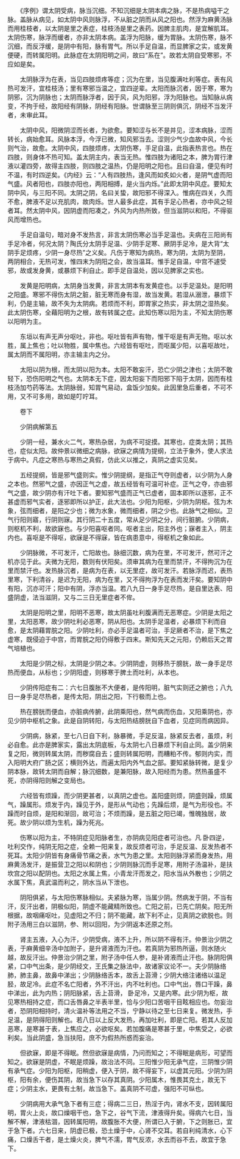 <!-- { "loadSidebar": true } -->
　　《序例》谓太阴受病，脉当沉细。不知沉细是太阴本病之脉，不是热病嗌干之脉。盖脉从病见，如太阴中风则脉浮，不从脏之阴而从风之阳也。然浮为麻黄汤脉而用桂枝者，以太阴是里之表症，桂枝汤是里之表药。因脾主肌肉，是宜解肌耳。太阴伤寒，脉浮而缓者，亦非太阴本病。盖浮为阳脉，缓为胃脉。太阴伤寒，脉不沉细，而反浮缓，是阴中有阳，脉有胃气。所以手足自温，而显脾家之实，或发黄便硬，而转属阳明。此脉症在太阴阳明之间，故曰“系在”。故若太阴自受寒邪，不应如是矣。

　　太阴脉浮为在表，当见四肢烦疼等症；沉为在里，当见腹满吐利等症。表有风热可发汗，宜桂枝汤；里有寒邪当温之，宜四逆辈。太阳而脉沉者，因于寒，寒为阴邪，沉为阴脉也；太阴而脉浮者，因于风，风为阳邪，浮为阳脉也。当知脉从病变，不拘于经，故阳经有阴脉，阴经有阳脉。世谓脉至三阴则俱沉，阴经不当发汗者，未审此耳。

　　太阴中风，阳微阴涩而长者，为欲愈。要知涩与长不是并见，涩本病脉，涩而转长，病始愈耳。风脉本浮，今浮已微，知风邪当去。涩则少气少血故中风，今长则气治，故愈。太阴中风，四肢烦疼，太阴伤寒，手足自温，此指表热言也。热在四肢，则身体不热可知。盖太阴主内，表当无热。惟四肢为诸阳之本，脾为胃行津液以灌四旁，故得主四肢，则四肢之温热，仍是阳明之阳也。且曰自温，便见有时不温，有时四逆矣。《内经》云：“人有四肢热，逢风而如炙如火者，是阴气虚而阳气盛。风者阳也，四肢亦阳也，两阳相搏，是火当内烁。”此即太阴中风症。要知太阴中风，与三阳不同。太阴之阴，名曰关蛰，故阳邪不得深入。惟病在四关，久而不愈，脾液不足以充肌肉，故肉烁。世人最多此症，其有手足心热者，亦中风之轻者耳。然太阴中风，因阴虚而阳凑之，外风为内热所致，但当滋阴以和阳，不得驱风而增热也。

　　手足自温句，暗对身不发热言，非言太阴伤寒必当手足温也。夫病在三阳尚有手足冷者，何况太阴？陶氏分太阴手足温、少阴手足寒、厥阴手足冷，是大背“太阴手足烦疼，少阴一身尽热”之义矣。凡伤于寒知为病热，寒为阴，太阴为至阴，两阴相合，无热可发，惟四末为阴阳之会，故当温耳。惟手足自温，中宫不遽受邪，故或发身黄，或暴烦下利自止。即手足自温处，因以见脾家之实也。

　　发黄是阳明病，太阴身当发黄，非言太阴本有发黄症也。以手足温处。是阳明之阳盛。寒邪不得伤太阴之脏，脏无寒而身有湿，故当发黄。若湿从溺泄，暴烦下利，仍是主输，故不失为太阴病。若烦而不利，即胃家之热实，非太阴之湿热矣。此太阴伤寒，全藉阳明为之根，故有转属之症。此知伤寒以阳为主，不知太阴伤寒以阳明为主。

　　东垣以有声无声分呕吐，非也。呕吐皆有声有物，惟干呕是有声无物。呕以水胜，属上焦也；吐以物胜，属中焦也。六经皆有呕吐，而呕属少阳，以喜呕故吐，属太阴而不属阳明，亦主输主内之分。

　　太阳以阴为根，而太阴以阳为本。太阳不敢妄汗，恐亡少阴之津也；太阴不敢轻下，恐伤阳明之气也。太阴本无下症，因太阳妄下而阳邪下陷于太阴，因而有桂枝汤加芍药等法。太阴脉弱，知胃气易动，盒饭少加矣。此因里急后重者，不可不用，又不可多用，故如是叮咛耳。

　　卷下

　　少阴病解第五

　　少阴一经，兼水火二气，寒热杂居，为病不可捉摸。其寒也，症类太阴；其热也，症似太阳。故仲景以微细之病脉，欲寐之病情为提纲，立法于象外，使人求法于病中。凡症之寒热与寒热之真假，仿此义以推之，真阴之虚实见矣。

　　五经提纲，皆是邪气盛则实。惟少阴提纲，是指正气夺则虚者，以少阴为人身之本也。然邪气之盛，亦因正气之虚，故五经皆有可温可补症。正气之夺，亦由邪气之盛，故少阴亦有汗吐下者。要知邪气盛而正气已虚者，固本即所以逐邪，正不甚虚而邪气实者，逐邪即所以护正，此大法也。少阳为阳枢，少阴为阴枢。弦为木象，弦而细者，是阳之少也；微为水象，微而细者，阴之少也。此脉气之相似。卫气行阳则寤，行阴则寐。其行阴二十五度，常从足少阴之分，间行脏腑。少阴病，则枢机不利，故欲寐也。与少阳喜呕者同。呕者主出，阳主外也；寐者主入，阴主内也。喜呕是不得呕，欲寐是不得寐，皆在病患意中，得枢机之象如此。

　　少阴脉微，不可发汗，亡阳故也。脉细沉数，病为在里，不可发汗，然可汗之机亦见于此。夫微为无阳，数则有伏阳矣。须审其病为在里而禁汗，不得拘沉为在里而禁汗也。发热脉沉者，是病为在表，以无里症，故可发汗。若脉浮而迟，表热里寒，下利清谷，是迟为无阳，病为在里，又不得拘浮为在表而发汗矣。要知阴中有阳，沉亦可汗；阳中有阴，浮亦当温。若八九日一身手足尽热，是自里达表、阳盛阴虚，法当滋阴，又与二三日无里症者不侔。

　　太阴是阳明之里，阳明不恶寒，故太阴虽吐利腹满而无恶寒症。少阴是太阳之里，太阳恶寒，故少阴吐利必恶寒，阴从阳也。太阴手足温者，必暴烦下利而自愈，是太阴藉胃脘之阳。少阴吐利，亦必手足温者可治，手足厥者不治，是下焦之虚寒，既侵迫于中宫，而胃脘之阳仍得敷于四末。斯知先天之元阳，仍赖后天之胃气培植也。

　　太阳是少阴之标，太阴是少阴之本。少阴阴虚，则移热于膀胱，故一身手足尽热而便血，从标也；少阴阳虚，则移寒于脾土而吐利，从本也。

　　少阴传阳症有二：六七日腹胀不大便者，是传阳明，脏气实则还之腑也；八九日一身手足尽热者，是传太阳，阴出之阳，下行极而上也。

　　热在膀胱而便血，亦脏病传腑，此阴乘阳也，然气病而伤血，又阳乘阴也，亦见少阴中枢机之象。此是自阴转阳，与太阳热结膀胱自下血者，见症同而病因异。

　　少阴病，脉紧，至七八日自下利，脉暴微，手足反温，脉紧反去者，虽烦，利必自愈。此亦是脾家实，露出太阴底板，与太阴七八日暴烦下利自止同。盖少阴来复之阳，微则转属太阴，而秽腐自去；盛则转属阳明，而糟粕不传。郁则内实，而入阳明大府广肠之区；横则外达，而遍太阳内外气血之部。要知紧脉转微，是复少阴本脉，故转太阴而自解；脉沉细数，是兼阳脉，故入阳经而为患。然热虽盛不死，亦阴得阳则解之变局也。

　　六经皆有烦躁，而少阴更甚者，以真阴之虚也。盖阳盛则烦，阴盛则躁，烦属气，躁属形。烦发于内，躁见于外，是形从气动也；先躁后烦，是气为形役也。不躁而时自烦，是阳和渐回，故可治；不烦而躁，是五脏之阳已竭，惟魄独居，故死。故少阴以烦为生机，躁为死兆。

　　伤寒以阳为主，不特阴症见阳脉者生，亦阴病见阳症者可治也。凡 卧四逆，吐利交作，纯阴无阳之症，全赖一阳来复，故反烦者可治，手足反温、反发热者不死耳。太阳少阴皆有身痛骨节痛之表，水气为患之里。太阳则脉浮紧而身发热，用麻黄汤发汗，是振营卫之阳以和阴也；少阴则脉沉而手足寒，用附子汤温补，是扶坎宫之阳以配阴也。太阳之水属上焦，小青龙汗而发之，阳水当从外散也；少阴之水属下焦，真武温而利之，阴水当从下泄也。

　　阴阳俱紧，与太阳伤寒脉相似。夫紧脉为寒，当属少阴。然病发于阴，不当有汗，反汗出者，阴极似阳，阴虚不能藏精所致也。亡阳之前，已先亡阴矣。阳无所根据，故咽痛呕吐，见虚阳之不归；阴不能藏，故下利不止，见真阴之欲脱也。则附子汤用三白以滋阴，参、附以回阳，为少阴返本还原之剂。

　　肾主五液，入心为汗，少阴受病，液不上升，所以阴不得有汗。仲景治少阴之表，于麻黄细辛汤中加附子，是升肾液而为汗也。若真阴为邪热所逼，则水随火越，故反汗出。仲景治少阴之里，附子汤中任人参，是补肾液而止汗也。脉阴阳俱紧，口中气出条，是少阴经文，王氏集之脉法中，故诸家议论不一。夫少阴脉络肺，肺主鼻，故鼻中涕出；少阴脉络舌本，故舌上苔滑；少阴大络注诸络以温足胫，故足冷。此症不名亡阳者，外不汗出，内不吐利也。口中气出，唇口干躁，鼻中涕出，此为内热；阴阳脉紧，舌上苔滑， 卧足冷，又是内寒。此少阴为枢，故见寒热相持之症，而口舌唇鼻之半表半里，恰与少阳口苦咽干目眩相应也。勿妄治者，恐阴阳相持时，清火温补等法用之不当，宁静以待之至七日来复。微发热，手足温，是阴得阳则解也。若八日以上反大发热，再加吐利，即是亡阳。若其人反加恶寒，是寒甚于表，上焦应之，必欲呕矣。若加腹痛是寒甚于里，中焦受之，必欲利矣。当此阴盛，急当扶阳，庶不为假热所惑而妄治。

　　但欲寐，即是不得眠。然但欲寐是病情，乃问而知之；不得眠是病形，可望而知之。欲寐是阴虚，不眠是烦躁，故治法不同。三阳惟少阳无承气症，三阴惟少阴有承气症。少阳为阳枢，阳稍虚，便入于阴，故不得妄下，以虚其元阳。少阴为阴枢，阳有余，便伤其阴，故当急下以存其真阴。少阳属木，惟畏其克土，故无下症；少阴主水，更畏有土制，故当急下。盖真阴不可虚，强阳不可纵也。

　　少阴病用大承气急下者有三症；得病二三日，热淫于内，肾水不支，因转属阳明，胃火上炎，故口燥咽干也，急下之，谷气下流，津液得升矣。得病六七日，当解不解，津液枯涸，因转属阳明，故腹胀不大便，所谓已入于腑，下之则胀已，宜于急下者。六七日来，阴虚已极，恐土燥于中，心肾不交耳。若自利纯清水，心下痛，口燥舌干者，是土燥火炎，脾气不濡，胃气反浓，水去而谷不去，故宜于急下。

